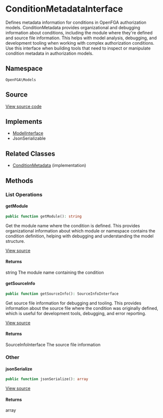 # ConditionMetadataInterface

Defines metadata information for conditions in OpenFGA authorization models. ConditionMetadata provides organizational and debugging information about conditions, including the module where they&#039;re defined and source file information. This helps with model analysis, debugging, and development tooling when working with complex authorization conditions. Use this interface when building tools that need to inspect or manipulate condition metadata in authorization models.

## Namespace
`OpenFGA\Models`

## Source
[View source code](https://github.com/evansims/openfga-php/blob/main/src/Models/ConditionMetadataInterface.php)

## Implements
* [ModelInterface](ModelInterface.md)
* JsonSerializable

## Related Classes
* [ConditionMetadata](Models/ConditionMetadata.md) (implementation)



## Methods

                                                            
### List Operations
#### getModule


```php
public function getModule(): string
```

Get the module name where the condition is defined. This provides organizational information about which module or namespace contains the condition definition, helping with debugging and understanding the model structure.

[View source](https://github.com/evansims/openfga-php/blob/main/src/Models/ConditionMetadataInterface.php#L31)


#### Returns
string
 The module name containing the condition

#### getSourceInfo


```php
public function getSourceInfo(): SourceInfoInterface
```

Get source file information for debugging and tooling. This provides information about the source file where the condition was originally defined, which is useful for development tools, debugging, and error reporting.

[View source](https://github.com/evansims/openfga-php/blob/main/src/Models/ConditionMetadataInterface.php#L42)


#### Returns
SourceInfoInterface
 The source file information

### Other
#### jsonSerialize


```php
public function jsonSerialize(): array
```


[View source](https://github.com/evansims/openfga-php/blob/main/src/Models/ConditionMetadataInterface.php#L48)


#### Returns
array


